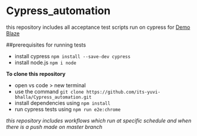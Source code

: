 # Cypress_automation                           

this repository includes all acceptance test scripts run on cypress for  [Demo Blaze](https://www.demoblaze.com/index.html)

##prerequisites for running tests
- install cypress `npm install --save-dev cypress`
- install node.js `npm i node`
 
**To clone this repository**
- open vs code > new terminal 
- use the command `git clone https://github.com/its-yuvi-bhalla/Cypress_automation.git`
- install dependencies using `npm install`
- run cypress tests using `npm run e2e:chrome` 

*this repository includes workflows which run at specific schedule and when there is a push made on master branch*

